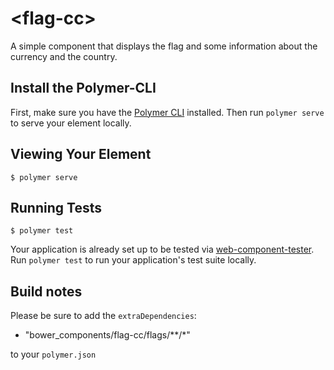 # \<flag-cc\>

A simple component that displays the flag and some information about the currency and the country.

## Install the Polymer-CLI

First, make sure you have the [Polymer CLI](https://www.npmjs.com/package/polymer-cli) installed. Then run `polymer serve` to serve your element locally.

## Viewing Your Element

```
$ polymer serve
```

<!--
```
<custom-element-demo>
  <template>
    <link rel="import" href="flag-cc.html">
    <style is="custom-style">
      flag-cc {
        display: inline-block;
        width: 24px;
        height: 14px;
        margin: 10px;
      }
    </style>
    USD: <flag-cc currency="USD"></flag-cc>
    CHF: <flag-cc currency="CHF"></flag-cc>
    FRANCE: <flag-cc code="FR"></flag-cc>
    EUR: <flag-cc code="EUR"></flag-cc>
  </template>
</custom-element-demo>
```
-->

## Running Tests

```
$ polymer test
```

Your application is already set up to be tested via [web-component-tester](https://github.com/Polymer/web-component-tester). Run `polymer test` to run your application's test suite locally.

## Build notes

Please be sure to add the `extraDependencies`:

- "bower_components/flag-cc/flags/**/*"

to your `polymer.json`
